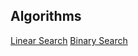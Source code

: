 ## Algorithms

[Linear Search](/algorithms/linear-search.md)
[Binary Search](/algorithms/binary-search.md)

